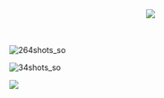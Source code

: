 <div align="center">
  <img src="https://github.com/carincon93/fitotecturaWebApp/assets/18555989/e10c2c46-e3c6-4596-9b7d-bd9c3686d9fd" />
</div>

\
\
![264shots_so](https://github.com/carincon93/fitotecturaWebApp/assets/18555989/3894ee7b-29aa-48d8-8948-b271f04ff3b3)

![34shots_so](https://github.com/carincon93/fitotecturaWebApp/assets/18555989/073b310d-caf7-4d27-bb91-6461d57929da)


<img src="https://github.com/carincon93/fitotecturaWebApp/blob/main/public/images/7a966aeb-0f5c-472e-97c1-4be1e8773edd.gif" />
